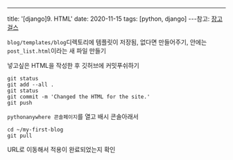---
title: '[django]9. HTML'
date: 2020-11-15
tags: [python, django]
---참고: [장고걸스](https://tutorial.djangogirls.org/ko/html/)

`blog/templates/blog`디렉토리에 템플릿이 저장됨, 없다면 만들어주기, 안에는 `post_list.html`이라는 새 파일 만들기

넣고싶은 HTML을 작성한 후 깃허브에 커밋푸쉬하기

```
git status
git add --all .
git status
git commit -m 'Changed the HTML for the site.'
git push
```

`pythonanywhere 콘솔페이지`를 열고 배시 콘솔아래서

```
cd ~/my-first-blog
git pull
```

URL로 이동해서 적용이 완료되었는지 확인

